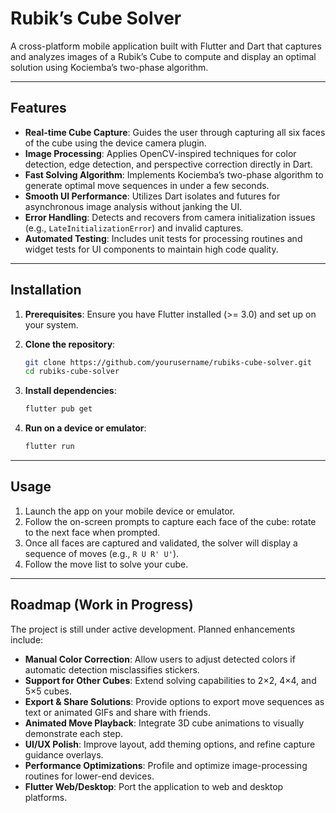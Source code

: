 # Rubik’s Cube Solver

A cross-platform mobile application built with Flutter and Dart that captures and analyzes images of a Rubik’s Cube to compute and display an optimal solution using Kociemba’s two-phase algorithm.

---

## Features

* **Real-time Cube Capture**: Guides the user through capturing all six faces of the cube using the device camera plugin.
* **Image Processing**: Applies OpenCV-inspired techniques for color detection, edge detection, and perspective correction directly in Dart.
* **Fast Solving Algorithm**: Implements Kociemba’s two-phase algorithm to generate optimal move sequences in under a few seconds.
* **Smooth UI Performance**: Utilizes Dart isolates and futures for asynchronous image analysis without janking the UI.
* **Error Handling**: Detects and recovers from camera initialization issues (e.g., `LateInitializationError`) and invalid captures.
* **Automated Testing**: Includes unit tests for processing routines and widget tests for UI components to maintain high code quality.

---

## Installation

1. **Prerequisites**: Ensure you have Flutter installed (>= 3.0) and set up on your system.
2. **Clone the repository**:

   ```bash
   git clone https://github.com/yourusername/rubiks-cube-solver.git
   cd rubiks-cube-solver
   ```
3. **Install dependencies**:

   ```bash
   flutter pub get
   ```
4. **Run on a device or emulator**:

   ```bash
   flutter run
   ```

---

## Usage

1. Launch the app on your mobile device or emulator.
2. Follow the on-screen prompts to capture each face of the cube: rotate to the next face when prompted.
3. Once all faces are captured and validated, the solver will display a sequence of moves (e.g., `R U R' U'`).
4. Follow the move list to solve your cube.

---

## Roadmap (Work in Progress)

The project is still under active development. Planned enhancements include:

* **Manual Color Correction**: Allow users to adjust detected colors if automatic detection misclassifies stickers.
* **Support for Other Cubes**: Extend solving capabilities to 2×2, 4×4, and 5×5 cubes.
* **Export & Share Solutions**: Provide options to export move sequences as text or animated GIFs and share with friends.
* **Animated Move Playback**: Integrate 3D cube animations to visually demonstrate each step.
* **UI/UX Polish**: Improve layout, add theming options, and refine capture guidance overlays.
* **Performance Optimizations**: Profile and optimize image-processing routines for lower-end devices.
* **Flutter Web/Desktop**: Port the application to web and desktop platforms.


